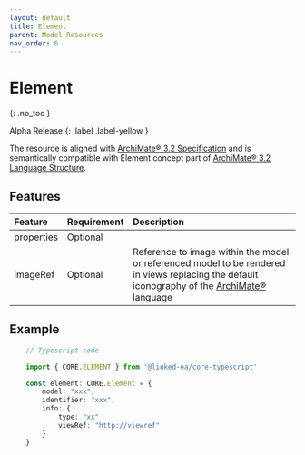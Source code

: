 ```yaml
---
layout: default
title: Element
parent: Model Resources
nav_order: 6
---
```


# Element
{: .no_toc }

Alpha Release
{: .label .label-yellow }

The resource is aligned with [ArchiMate® 3.2 Specification](https://pubs.opengroup.org/architecture/archimate3-doc/index.html) and is semantically compatible with Element concept part of [ArchiMate® 3.2 Language Structure](https://pubs.opengroup.org/architecture/archimate3-doc/ch-Language-Structure.html).

## Features

| Feature         | Requirement         | Description |
|:----------------|:--------------------|:------------|
| properties      | Optional            |             |
| imageRef        | Optional            | Reference to image within the model or referenced model to be rendered in views replacing the default iconography of the [ArchiMate®] language |

## Example
```ts
	// Typescript code

	import { CORE.ELEMENT } from '@linked-ea/core-typescript'

	const element: CORE.Element = {
		model: "xxx",
		identifier: "xxx",
		info: {
			type: "xx"
			viewRef: "http://viewref"
		}
	}
```

[ArchiMate®]: https://www.opengroup.org/archimate-forum/archimate-overview